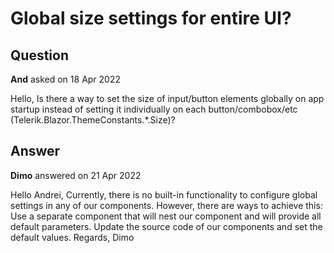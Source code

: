 # Global size settings for entire UI?

## Question

**And** asked on 18 Apr 2022

Hello, Is there a way to set the size of input/button elements globally on app startup instead of setting it individually on each button/combobox/etc (Telerik.Blazor.ThemeConstants.*.Size)?

## Answer

**Dimo** answered on 21 Apr 2022

Hello Andrei, Currently, there is no built-in functionality to configure global settings in any of our components. However, there are ways to achieve this: Use a separate component that will nest our component and will provide all default parameters. Update the source code of our components and set the default values. Regards, Dimo
